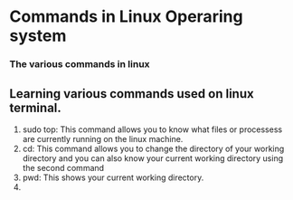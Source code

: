 # Commands in Linux Operaring system
### The various commands in linux

## Learning various commands used on linux terminal.

1. sudo top: This command allows you to know what files or processess are currently running on the linux machine.
2.  cd: This command allows you to change the directory of your working directory and you can also know your current working directory using the second command
3. pwd: This shows your current working directory. 
4. 
